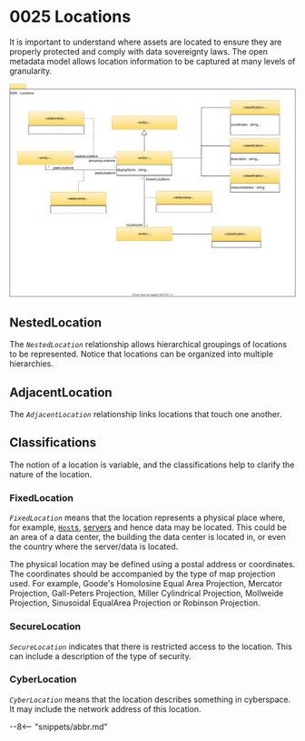 <!-- SPDX-License-Identifier: CC-BY-4.0 -->
<!-- Copyright Contributors to the Egeria project. -->

# 0025 Locations

It is important to understand where assets are located to ensure they are properly protected and comply with data sovereignty laws. The open metadata model allows location information to be captured at many levels of granularity.

![UML](0025-locations.svg)

## NestedLocation

The *`NestedLocation`* relationship allows hierarchical groupings of locations to be represented. Notice that locations can be organized into multiple hierarchies.

## AdjacentLocation

The *`AdjacentLocation`* relationship links locations that touch one another.

## Classifications

The notion of a location is variable, and the classifications help to clarify the nature of the location.

### FixedLocation

*`FixedLocation`* means that the location represents a physical place where, for example, [`Host`s](/egeria-docs/types/0/0030-hosts-and-platforms/#host), [servers](/egeria-docs/types/0/0040-software-servers) and hence data may be located. This could be an area of a data center, the building the data center is located in, or even the country where the server/data is located.

The physical location may be defined using a postal address or coordinates. The coordinates should be accompanied by the type of map projection used. For example, Goode's Homolosine Equal Area Projection, Mercator Projection, Gall-Peters Projection, Miller Cylindrical Projection, Mollweide Projection, Sinusoidal EqualArea Projection or Robinson Projection.

### SecureLocation

*`SecureLocation`* indicates that there is restricted access to the location. This can include a description of the type of security.

### CyberLocation

*`CyberLocation`* means that the location describes something in cyberspace. It may include the network address of this location.

--8<-- "snippets/abbr.md"

